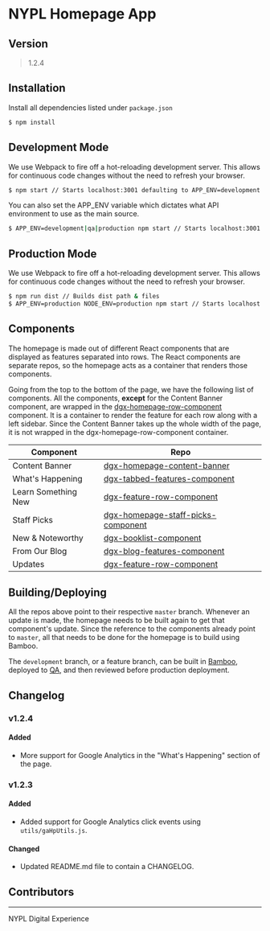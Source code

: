 # NYPL Homepage App
## Version
> 1.2.4

## Installation
Install all dependencies listed under `package.json`
```sh
$ npm install
```

## Development Mode
We use Webpack to fire off a hot-reloading development server. This allows for continuous code changes without the need to refresh your browser.

```sh
$ npm start // Starts localhost:3001 defaulting to APP_ENV=development
```

You can also set the APP_ENV variable which dictates what API environment to use as the main source.
```sh
$ APP_ENV=development|qa|production npm start // Starts localhost:3001 with set APP_ENV
```

## Production Mode
We use Webpack to fire off a hot-reloading development server. This allows for continuous code changes without the need to refresh your browser.

```sh
$ npm run dist // Builds dist path & files
$ APP_ENV=production NODE_ENV=production npm start // Starts localhost:3001 with set APP_ENV
```

## Components
The homepage is made out of different React components that are displayed as features separated into rows. The React components are separate repos, so the homepage acts as a container that renders those components.

Going from the top to the bottom of the page, we have the following list of components. All the components, **except** for the Content Banner component, are wrapped in the [dgx-homepage-row-component](git+ssh://git@bitbucket.org/NYPL/dgx-homepage-row-component.git) component. It is a container to render the feature for each row along with a left sidebar. Since the Content Banner takes up the whole width of the page, it is not wrapped in the dgx-homepage-row-component container.

| Component | Repo |
|---|---|
| Content Banner | [dgx-homepage-content-banner](git+ssh://git@bitbucket.org/NYPL/dgx-homepage-content-banner) |
| What's Happening | [dgx-tabbed-features-component](git+ssh://git@bitbucket.org/NYPL/dgx-tabbed-features-component) |
| Learn Something New | [dgx-feature-row-component](git+ssh://git@bitbucket.org/NYPL/dgx-feature-row-component) |
| Staff Picks | [dgx-homepage-staff-picks-component](git+ssh://git@bitbucket.org/NYPL/dgx-homepage-staff-picks-component) |
| New & Noteworthy | [dgx-booklist-component](git+ssh://git@bitbucket.org/NYPL/dgx-booklist-component) |
| From Our Blog | [dgx-blog-features-component](git+ssh://git@bitbucket.org/NYPL/dgx-blog-features-component) |
| Updates | [dgx-feature-row-component](git+ssh://git@bitbucket.org/NYPL/dgx-feature-row-component) |

## Building/Deploying
All the repos above point to their respective `master` branch. Whenever an update is made, the homepage needs to be built again to get that component's update. Since the reference to the components already point to `master`, all that needs to be done for the homepage is to build using Bamboo.

The `development` branch, or a feature branch, can be built in [Bamboo](http://bamboo.nypl.org/browse/NA-HWR), deployed to [QA](http://qa-homepage.nypl.org/), and then reviewed before production deployment.

## Changelog

### v1.2.4
#### Added
- More support for Google Analytics in the "What's Happening" section of the page.

### v1.2.3
#### Added
- Added support for Google Analytics click events using `utils/gaHpUtils.js`.

#### Changed
- Updated README.md file to contain a CHANGELOG.

## Contributors
----
NYPL Digital Experience
